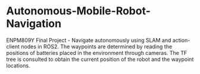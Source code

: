 # Autonomous-Mobile-Robot-Navigation
ENPM809Y Final Project - Navigate autonomously using SLAM and action-client nodes in ROS2. The waypoints are determined by reading the positions of batteries placed in the environment through cameras. The TF tree is consulted to obtain the current position of the robot and the waypoint locations.
